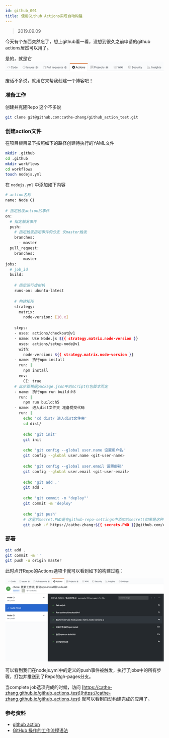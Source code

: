 ```yaml
---
id: github_001
title: 使用Github Actions实现自动构建
---
```


> 2019.09.09

今天有个东西突然忘了，想上github看一看，没想到很久之前申请的github actions居然可以用了。

是的，就是它
![github action](./images/github_action.png)

废话不多说，就用它来帮我创建一个博客吧！

### 准备工作

创建并克隆Repo 这个不多说

```bash
git clone git@github.com:cathe-zhang/github_action_test.git
```

### 创建action文件

在项目根目录下按照如下的路径创建待执行的YAML文件

```bash
mkdir .github
cd .github
mkdir workflows
cd workflows
touch nodejs.yml
```

在 `nodejs.yml` 中添加如下内容

```bash
# action名称
name: Node CI

# 指定触发action的事件
on:
  # 指定触发事件
  push:
    # 指定触发指定事件的分支 仅master触发
    branches:
      - master
  pull_request:
    branches:
      - master
jobs:
  # job_id
  build:

    # 指定运行虚拟机
    runs-on: ubuntu-latest

    # 构建矩阵
    strategy:
      matrix:
        node-version: [10.x]

    steps:
    - uses: actions/checkout@v1
    - name: Use Node.js ${{ strategy.matrix.node-version }}
      uses: actions/setup-node@v1
      with:
        node-version: ${{ strategy.matrix.node-version }}
    - name: 执行npm install
      run: |
        npm install
      env:
        CI: true
    # 此步骤根据package.json中的script打包脚本而定
    - name: 执行npm run build:h5
      run: |
        npm run build:h5
    - name: 进入dist文件夹 准备提交代码
      run: |
        echo 'cd dist/ 进入dist文件夹'
        cd dist/

        echo 'git init'
        git init

        echo 'git config --global user.name 设置用户名'
        git config --global user.name <git-user-name>

        echo 'git config --global user.email 设置邮箱'
        git config --global user.email <git-user-email>

        echo 'git add .'
        git add .

        echo 'git commit -m "deploy"'
        git commit -m 'deploy'

        echo 'git push'
        # 这里的secret.PWD是在github-repo-settings中添加的secret(如果是这种需要每个repo都加一个secret)  如果写成secrets.GITHUB_TOKEN 或者github密码(泄露个人信息，一般不用) 所有repo都可以用
        git push -f https://cathe-zhang:${{ secrets.PWD }}@github.com/cathe-zhang/github_action_test.git master:gh-pages
```

### 部署

```bash
git add .
git commit -m ''
git push -u origin master
```

此时点开Repo的Actions选项卡就可以看到如下的构建过程：

![Github Actions构建示例](./images/github_actions_node_cli.png)

可以看到我们在nodejs.yml中的定义的push事件被触发，执行了jobs中的所有步骤，打包并推送到了Repo的gh-pages分支。

当complete job选项完成的时候，访问 [https://cathe-zhang.github.io/github_actions_test](https://cathe-zhang.github.io/github_actions_test) 就可以看到自动构建完成的应用了。

### 参考资料

- [github action](https://help.github.com/cn/articles/configuring-a-workflow)
- [GitHub 操作的工作流程语法](https://help.github.com/cn/articles/workflow-syntax-for-github-actions)